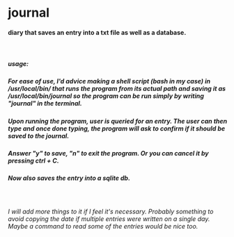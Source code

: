 # journal

#### diary that saves an entry into a txt file as well as a database.

<br>

##### usage:

##### For ease of use, I'd advice making a shell script (bash in my case) in /usr/local/bin/ that runs the program from its actual path and saving it as /usr/local/bin/journal so the program can be run simply by writing "journal" in the terminal.

##### Upon running the program, user is queried for an entry. The user can then type and once done typing, the program will ask to confirm if it should be saved to the journal.

##### Answer "y" to save, "n" to exit the program. Or you can cancel it by pressing ctrl + C.
##### Now also saves the entry into a sqlite db.

<br>

###### I will add more things to it if I feel it's necessary. Probably something to avoid copying the date if multiple entries were written on a single day. Maybe a command to read some of the entries would be nice too.